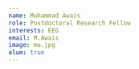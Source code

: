 ```yaml
---
name: Muhammad Awais
role: Postdoctoral Research Fellow
interests: EEG
email: M.Awais
image: ma.jpg
alum: true
---
```


